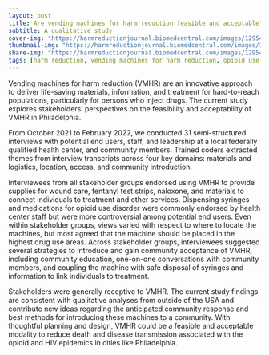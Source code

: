 ```yaml
---
layout: post
title: Are vending machines for harm reduction feasible and acceptable? 
subtitle: A qualitative study 
cover-img: "https://harmreductionjournal.biomedcentral.com/images/12954/logo.svg"
thumbnail-img: "https://harmreductionjournal.biomedcentral.com/images/12954/logo.svg"
share-img: "https://harmreductionjournal.biomedcentral.com/images/12954/logo.svg"
tags: [harm reduction, vending machines for harm reduction, opioid use disorder, HIV]
---
```


Vending machines for harm reduction (VMHR) are an innovative approach to deliver life-saving materials, information, and treatment for hard-to-reach populations, particularly for persons who inject drugs. The current study explores stakeholders’ perspectives on the feasibility and acceptability of VMHR in Philadelphia.

From October 2021 to February 2022, we conducted 31 semi-structured interviews with potential end users, staff, and leadership at a local federally qualified health center, and community members. Trained coders extracted themes from interview transcripts across four key domains: materials and logistics, location, access, and community introduction.

Interviewees from all stakeholder groups endorsed using VMHR to provide supplies for wound care, fentanyl test strips, naloxone, and materials to connect individuals to treatment and other services. Dispensing syringes and medications for opioid use disorder were commonly endorsed by health center staff but were more controversial among potential end users. Even within stakeholder groups, views varied with respect to where to locate the machines, but most agreed that the machine should be placed in the highest drug use areas. Across stakeholder groups, interviewees suggested several strategies to introduce and gain community acceptance of VMHR, including community education, one-on-one conversations with community members, and coupling the machine with safe disposal of syringes and information to link individuals to treatment.

Stakeholders were generally receptive to VMHR. The current study findings are consistent with qualitative analyses from outside of the USA and contribute new ideas regarding the anticipated community response and best methods for introducing these machines to a community. With thoughtful planning and design, VMHR could be a feasible and acceptable modality to reduce death and disease transmission associated with the opioid and HIV epidemics in cities like Philadelphia.
